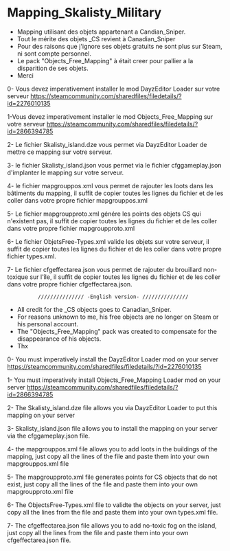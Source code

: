 # Mapping_Skalisty_Military

- Mapping utilisant des objets appartenant a Candian_Sniper.
- Tout le mérite des objets _CS revient à Canadian_Sniper
- Pour des raisons que j'ignore ses objets gratuits ne sont plus sur Steam, ni sont compte personnel.
- Le pack  "Objects_Free_Mapping" à était creer pour pallier a la disparition de ses objets.
- Merci

0- Vous devez imperativement installer le mod DayzEditor Loader sur votre serveur https://steamcommunity.com/sharedfiles/filedetails/?id=2276010135

1-Vous devez imperativement installer le mod Objects_Free_Mapping sur votre serveur https://steamcommunity.com/sharedfiles/filedetails/?id=2866394785

2- Le fichier Skalisty_island.dze vous permet via DayzEditor Loader de mettre ce mapping sur votre serveur.

3- le fichier Skalisty_island.json vous permet via le fichier cfggameplay.json d'implanter le mapping sur votre serveur.

4- le fichier mapgrouppos.xml vous permet de rajouter les loots dans les bâtiments du mapping, il suffit de copier toutes les lignes du fichier et de les coller dans votre propre fichier mapgrouppos.xml

5- Le fichier mapgroupproto.xml génére les points des objets CS qui n'existent pas, il suffit de copier toutes les lignes du fichier et de les coller dans votre propre fichier mapgroupproto.xml

6- Le fichier ObjetsFree-Types.xml valide les objets sur votre serveur, il suffit de copier toutes les lignes du fichier et de les coller dans votre propre fichier types.xml.

7- Le fichier cfgeffectarea.json vous permet de rajouter du brouillard non-toxique sur l'île, il suffit de copier toutes les lignes du fichier et de les coller dans votre propre fichier cfgeffectarea.json. 

 

              /////////////// -English version- ///////////////



- All credit for the _CS objects goes to Canadian_Sniper.
 - For reasons unknown to me, his free objects are no longer on Steam or his personal account.
 - The "Objects_Free_Mapping" pack was created to compensate for the disappearance of his objects.
 - Thx

0- You must imperatively install the DayzEditor Loader mod on your server https://steamcommunity.com/sharedfiles/filedetails/?id=2276010135

1- You must imperatively install Objects_Free_Mapping Loader mod on your server https://steamcommunity.com/sharedfiles/filedetails/?id=2866394785

2- The Skalisty_island.dze file allows you via DayzEditor Loader to put this mapping on your server 

3- Skalisty_island.json file allows you to install the mapping on your server via the cfggameplay.json file.

4- the mapgrouppos.xml file allows you to add loots in the buildings of the mapping, just copy all the lines of the file and paste them into your own mapgrouppos.xml file

5- The mapgroupproto.xml file generates points for CS objects that do not exist, just copy all the lines of the file and paste them into your own mapgroupproto.xml file

6- The ObjectsFree-Types.xml file to validte the objects on your server, just copy all the lines from the file and paste them into your own types.xml file.

7- The cfgeffectarea.json file allows you to add no-toxic fog on the island, just copy all the lines from the file and paste them into your own cfgeffectarea.json file.

